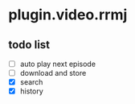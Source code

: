 # plugin.video.rrmj

## todo list
- [ ] auto play next episode
- [ ] download and store
- [x] search
- [x] history
